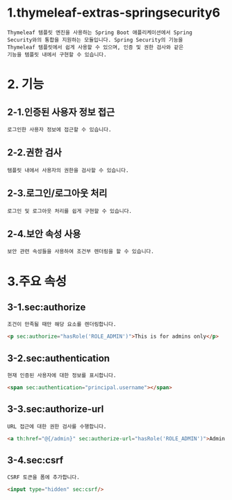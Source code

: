 # 1.thymeleaf-extras-springsecurity6
    Thymeleaf 템플릿 엔진을 사용하는 Spring Boot 애플리케이션에서 Spring 
    Security와의 통합을 지원하는 모듈입니다. Spring Security의 기능을 
    Thymeleaf 템플릿에서 쉽게 사용할 수 있으며, 인증 및 권한 검사와 같은 
    기능을 템플릿 내에서 구현할 수 있습니다.


# 2. 기능
## 2-1.인증된 사용자 정보 접근
    로그인한 사용자 정보에 접근할 수 있습니다.

## 2-2.권한 검사
    템플릿 내에서 사용자의 권한을 검사할 수 있습니다.

## 2-3.로그인/로그아웃 처리
    로그인 및 로그아웃 처리를 쉽게 구현할 수 있습니다.

## 2-4.보안 속성 사용
    보안 관련 속성들을 사용하여 조건부 렌더링을 할 수 있습니다.


# 3.주요 속성
## 3-1.sec:authorize
    조건이 만족될 때만 해당 요소를 렌더링합니다.
```html
<p sec:authorize="hasRole('ROLE_ADMIN')">This is for admins only</p>
```

## 3-2.sec:authentication
    현재 인증된 사용자에 대한 정보를 표시합니다.
```html
<span sec:authentication="principal.username"></span>
```

## 3-3.sec:authorize-url
    URL 접근에 대한 권한 검사를 수행합니다.
```html
<a th:href="@{/admin}" sec:authorize-url="hasRole('ROLE_ADMIN')">Admin Page</a>
```

## 3-4.sec:csrf
    CSRF 토큰을 폼에 추가합니다.
```html
<input type="hidden" sec:csrf/>
```